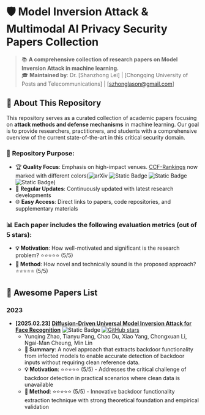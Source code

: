 # 🛡️ Model Inversion Attack & Multimodal AI Privacy Security Papers Collection 

> 📚 **A comprehensive collection of research papers on Model Inversion Attack in machine learning.**  
> 🎓 **Maintained by**: Dr. [Shanzhong Lei] | [Chongqing University of Posts and Telecommunications] | [szhonglason@gmail.com]

## 📖 About This Repository

This repository serves as a curated collection of academic papers focusing on **attack methods and defense mechanisms** in machine learning. Our goal is to provide researchers, practitioners, and students with a comprehensive overview of the current state-of-the-art in this critical security domain.


### 🎯 **Repository Purpose:**
- 🏆 **Quality Focus**: Emphasis on high-impact venues. [CCF-Rankings](https://www.ccf.org.cn/en/About_CCF/Media_Center/) now marked with different colors(![arXiv](https://img.shields.io/badge/CCF_A-dc3545) ![Static Badge](https://img.shields.io/badge/CCF_B-ffc107) ![Static Badge](https://img.shields.io/badge/CCF_C-28a745) ![Static Badge](https://img.shields.io/badge/CCF_None-6c757d))
- 🔄 **Regular Updates**: Continuously updated with latest research developments
- 🌐 **Easy Access**: Direct links to papers, code repositories, and supplementary materials

### 📊 **Each paper includes the following evaluation metrics (out of 5 stars):**
- **💡 Motivation**: How well-motivated and significant is the research problem? ⭐⭐⭐⭐⭐ (5/5)
- **🔧 Method**: How novel and technically sound is the proposed approach? ⭐⭐⭐⭐⭐ (5/5)

<h2 id="awesome-papers"> 👑 Awesome Papers List </h2>

<h3 id="attacks"> 2023 </h3>

* **[2025.02.23]** **[Diffusion-Driven Universal Model Inversion Attack for Face Recognition](https://openreview.net/forum?id=s56xikpD92)** ![Static Badge](https://img.shields.io/badge/ICLR'24-6c757d) [![GitHub stars](https://img.shields.io/github/stars/vtu81/backdoor-toolbox?style=social)]([https://github.com/yunqing-me/AttackVLM](https://github.com/vtu81/backdoor-toolbox)) 
  * Yunqing Zhao, Tianyu Pang, Chao Du, Xiao Yang, Chongxuan Li, Ngai-Man Cheung, Min Lin
  * **📝 Summary**: A novel approach that extracts backdoor functionality from infected models to enable accurate detection of backdoor inputs without requiring clean reference data.
  * **💡 Motivation**: ⭐⭐⭐⭐⭐ (5/5) - Addresses the critical challenge of backdoor detection in practical scenarios where clean data is unavailable
  * **🔧 Method**: ⭐⭐⭐⭐⭐ (5/5) - Innovative backdoor functionality extraction technique with strong theoretical foundation and empirical validation
